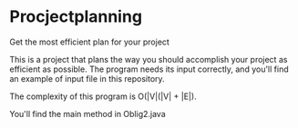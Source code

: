 # Procjectplanning
Get the most efficient plan for your project

This is a project that plans the way you should accomplish your project as efficient as possible. 
The program needs its input correctly, and you'll find an example of input file in this repository.

The complexity of this program is O(|V|(|V| + |E|).

You'll find the main method in Oblig2.java
